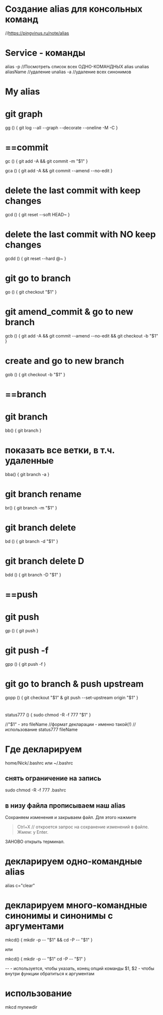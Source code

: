 # Создание alias для консольных команд
//https://pingvinus.ru/note/alias


# Service - команды 
alias -p            //Посмотреть список всех ОДНО-КОМАНДНЫХ alias
unalias aliasName   //удаление
unalias -a          //удаление всех синонимов



# My alias

# git graph
gg ()
{
	git log --all --graph --decorate --oneline -M -C
}


# ==commit
gc ()
{
	git add -A && git commit -m "$1"
}



gca ()
{
	git add -A && git commit --amend --no-edit
}

# delete the last commit with keep changes
gcd ()
{
	git reset --soft HEAD~
}

# delete the last commit with NO keep changes
gcdd ()
{
	git reset --hard @~
}


# git go to branch
go ()
{
	git checkout "$1"
}



# git amend_commit & go to new branch
gcb ()
{
	git add -A && git commit --amend --no-edit && git checkout -b "$1"
}



# create and go to new branch
gob ()
{
	git checkout -b "$1"
}


# ==branch
# git branch 
bb()
{
	git branch
}

# показать все ветки, в т.ч. удаленные
bba()
{
	git branch -a
}


# git branch rename
br()
{
	git branch -m "$1"
}


# git branch delete
bd ()
{
	git branch -d "$1"
}


# git branch delete D
bdd ()
{
	git branch -D "$1"
}


# ==push
# git push
gp ()
{
	git push
}

# git push -f
gpp ()
{
	git push -f
}


# git go to branch & push upstream
gopp ()
{
	git checkout "$1" & git push --set-upstream origin "$1"
}


# 
status777 ()
{
	sudo chmod -R -f 777 "$1"
}





//"$1" - это fileName
//формат декларации - именно такой(!)
// использование
status777 fileName




# Где декларируем
home/Nick/.bashrc
или
~/.bashrc

## снять ограничение на запись
sudo chmod -R -f 777 .bashrc

## в низу файла прописываем наш alias
Сохраняем изменения и закрываем файл. Для этого нажмите 
>Ctrl+X               // откроется запрос на сохранение изменений в файле. Жмем:
>y
>Enter.

ЗАНОВО открыть терминал.





# декларируем одно-командные alias
alias c="clear"




# декларируем много-командные синонимы и синонимы с аргументами
mkcd() {
  mkdir -p -- "$1" && cd -P -- "$1"
}

или

mkcd() {
  mkdir -p -- "$1" 
  cd -P -- "$1"
}

--        - используется, чтобы указать, конец опций команды
$1, $2    - чтобы внутри функции обратиться к аргументам




# использование
mkcd mynewdir










